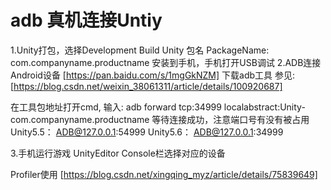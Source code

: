 # adb 真机连接Untiy
1.Unity打包，选择Development Build
  Unity 包名 PackageName: com.companyname.productname
  安装到手机，手机打开USB调试
2.ADB连接Android设备
  [https://pan.baidu.com/s/1mgGkNZM] 下载adb工具
  参见: [https://blog.csdn.net/weixin_38061311/article/details/100920687]
  
  在工具包地址打开cmd, 
  输入:
  adb forward tcp:34999 localabstract:Unity-com.companyname.productname
  等待连接成功，注意端口号有没有被占用
	Unity5.5： ADB@127.0.0.1:54999
	Unity5.6： ADB@127.0.0.1:34999
  
3.手机运行游戏
  UnityEditor Console栏选择对应的设备
  
Profiler使用
[https://blog.csdn.net/xingqing_myz/article/details/75839649]